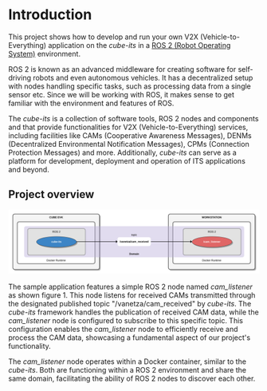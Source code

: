 # Introduction

This project shows how to develop and run your own V2X (Vehicle-to-Everything) application on the *cube-its* in a [ROS 2 (Robot Operating System)](https://www.ros.org/) environment.

ROS 2 is known as an advanced middleware for creating software for self-driving robots and even autonomous vehicles. It has a decentralized setup with nodes handling specific tasks, such as processing data from a single sensor etc. Since we will be working with ROS, it makes sense to get familiar with the environment and features of ROS.

The *cube-its* is a collection of software tools, ROS 2 nodes and components and that provide functionalities for V2X (Vehicle-to-Everything) services, including facilities like CAMs (Cooperative Awareness Messages), DENMs (Decentralized Environmental Notification Messages), CPMs (Connection Protection Messages) and more. Additionally, *cube-its* can serve as a platform for development, deployment and operation of ITS applications and beyond.

## Project overview

![Figure 1 - Project overview](images/cam_listener.png)

The sample application features a simple ROS 2 node named *cam_listener* as shown figure 1. This node listens for received CAMs transmitted through the designated published topic "/vanetza/cam_received" by *cube-its*. The *cube-its* framework handles the publication of received CAM data, while the *cam_listener* node is configured to subscribe to this specific topic. This configuration enables the *cam_listener* node to efficiently receive and process the CAM data, showcasing a fundamental aspect of our project's functionality.

The *cam_listener* node operates within a Docker container, similar to the *cube-its*. Both are functioning within a ROS 2 environment and share the same domain, facilitating the ability of ROS 2 nodes to discover each other.
